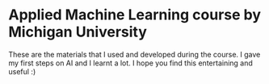 # Applied Machine Learning course by Michigan University
These are the materials that I used and developed during the course.
I gave my first steps on AI and I learnt a lot.
I hope you find this entertaining and useful :)
